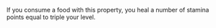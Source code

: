 If you consume a food with this property, you heal a number of stamina points equal to triple your level.